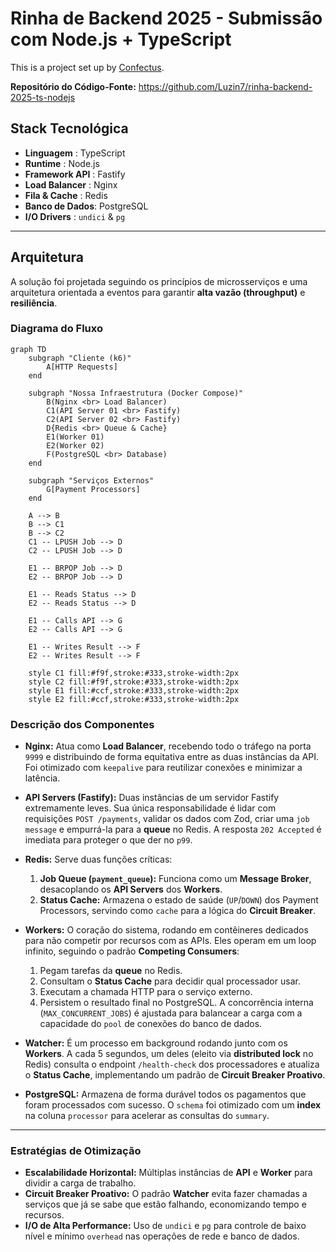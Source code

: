 # Rinha de Backend 2025 - Submissão com Node.js + TypeScript

This is a project set up by [Confectus](https://www.npmjs.com/package/confectus).

**Repositório do Código-Fonte:** https://github.com/Luzin7/rinha-backend-2025-ts-nodejs

## Stack Tecnológica

- **Linguagem** : TypeScript
- **Runtime** : Node.js
- **Framework API** : Fastify
- **Load Balancer** : Nginx
- **Fila & Cache** : Redis
- **Banco de Dados**: PostgreSQL
- **I/O Drivers** : `undici` & `pg`

---

## Arquitetura

A solução foi projetada seguindo os princípios de microsserviços e uma arquitetura orientada a eventos para garantir **alta vazão (throughput)** e **resiliência**.

### Diagrama do Fluxo

```mermaid
graph TD
    subgraph "Cliente (k6)"
        A[HTTP Requests]
    end

    subgraph "Nossa Infraestrutura (Docker Compose)"
        B(Nginx <br> Load Balancer)
        C1(API Server 01 <br> Fastify)
        C2(API Server 02 <br> Fastify)
        D{Redis <br> Queue & Cache}
        E1(Worker 01)
        E2(Worker 02)
        F(PostgreSQL <br> Database)
    end

    subgraph "Serviços Externos"
        G[Payment Processors]
    end

    A --> B
    B --> C1
    B --> C2
    C1 -- LPUSH Job --> D
    C2 -- LPUSH Job --> D

    E1 -- BRPOP Job --> D
    E2 -- BRPOP Job --> D

    E1 -- Reads Status --> D
    E2 -- Reads Status --> D

    E1 -- Calls API --> G
    E2 -- Calls API --> G

    E1 -- Writes Result --> F
    E2 -- Writes Result --> F

    style C1 fill:#f9f,stroke:#333,stroke-width:2px
    style C2 fill:#f9f,stroke:#333,stroke-width:2px
    style E1 fill:#ccf,stroke:#333,stroke-width:2px
    style E2 fill:#ccf,stroke:#333,stroke-width:2px
```

### Descrição dos Componentes

- **Nginx:** Atua como **Load Balancer**, recebendo todo o tráfego na porta `9999` e distribuindo de forma equitativa entre as duas instâncias da API. Foi otimizado com `keepalive` para reutilizar conexões e minimizar a latência.

- **API Servers (Fastify):** Duas instâncias de um servidor Fastify extremamente leves. Sua única responsabilidade é lidar com requisições `POST /payments`, validar os dados com Zod, criar uma `job message` e empurrá-la para a **queue** no Redis. A resposta `202 Accepted` é imediata para proteger o que der no `p99`.

- **Redis:** Serve duas funções críticas:
  1.  **Job Queue (`payment_queue`):** Funciona como um **Message Broker**, desacoplando os **API Servers** dos **Workers**.
  2.  **Status Cache:** Armazena o estado de saúde (`UP`/`DOWN`) dos Payment Processors, servindo como `cache` para a lógica do **Circuit Breaker**.

- **Workers:** O coração do sistema, rodando em contêineres dedicados para não competir por recursos com as APIs. Eles operam em um loop infinito, seguindo o padrão **Competing Consumers**:
  1.  Pegam tarefas da **queue** no Redis.
  2.  Consultam o **Status Cache** para decidir qual processador usar.
  3.  Executam a chamada HTTP para o serviço externo.
  4.  Persistem o resultado final no PostgreSQL.
      A concorrência interna (`MAX_CONCURRENT_JOBS`) é ajustada para balancear a carga com a capacidade do `pool` de conexões do banco de dados.

- **Watcher:** É um processo em background rodando junto com os **Workers**. A cada 5 segundos, um deles (eleito via **distributed lock** no Redis) consulta o endpoint `/health-check` dos processadores e atualiza o **Status Cache**, implementando um padrão de **Circuit Breaker Proativo**.

- **PostgreSQL:** Armazena de forma durável todos os pagamentos que foram processados com sucesso. O `schema` foi otimizado com um **index** na coluna `processor` para acelerar as consultas do `summary`.

---

### Estratégias de Otimização

- **Escalabilidade Horizontal:** Múltiplas instâncias de **API** e **Worker** para dividir a carga de trabalho.
- **Circuit Breaker Proativo:** O padrão **Watcher** evita fazer chamadas a serviços que já se sabe que estão falhando, economizando tempo e recursos.
- **I/O de Alta Performance:** Uso de `undici` e `pg` para controle de baixo nível e mínimo `overhead` nas operações de rede e banco de dados.
